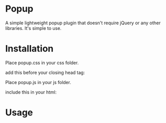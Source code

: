 # Popup
A simple lightweight popup plugin that doesn't require jQuery or any other libraries. It's simple to use.

# Installation
Place popup.css in your css folder.

add this before your closing head tag:
<link rel="styesheet" href="/your_css_folder/popup.css">

Place popup.js in your js folder.

include this in your html:
<script src="/your_js_folder/popup.js"></script>

# Usage
